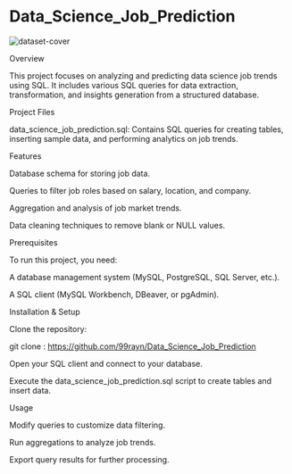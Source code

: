 # Data_Science_Job_Prediction

![dataset-cover](https://github.com/user-attachments/assets/0b52df94-10e3-416a-b31e-aa7d1feb6110)

Overview

This project focuses on analyzing and predicting data science job trends using SQL. It includes various SQL queries for data extraction, transformation, and insights generation from a structured database.

Project Files

data_science_job_prediction.sql: Contains SQL queries for creating tables, inserting sample data, and performing analytics on job trends.

Features

Database schema for storing job data.

Queries to filter job roles based on salary, location, and company.

Aggregation and analysis of job market trends.

Data cleaning techniques to remove blank or NULL values.

Prerequisites

To run this project, you need:

A database management system (MySQL, PostgreSQL, SQL Server, etc.).

A SQL client (MySQL Workbench, DBeaver, or pgAdmin).

Installation & Setup

Clone the repository:

git clone : https://github.com/99rayn/Data_Science_Job_Prediction

Open your SQL client and connect to your database.

Execute the data_science_job_prediction.sql script to create tables and insert data.

Usage

Modify queries to customize data filtering.

Run aggregations to analyze job trends.

Export query results for further processing.
